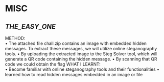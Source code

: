 # **MISC**
## *THE_EASY_ONE*
METHOD: <BR/>
•	The attached file chall.zip contains an image with embedded hidden messages. To extract these messages, we will utilize online steganography tools.
•	By uploading the extracted image to the Steg Solver tool, which will generate a QR code containing the hidden message.
•	By scanning that QR code we could obtain the flag
WHAT I LEARNT: <BR/>
•	Become familiar with online steganography tools and their functionalities
•	learned how to read hidden messages embedded in an image or file

